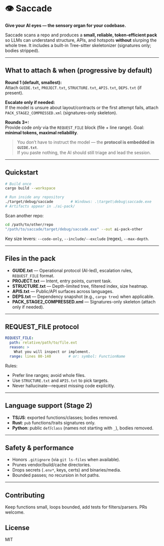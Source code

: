 
# 👁️ Saccade

**Give your AI eyes — the sensory organ for your codebase.**

Saccade scans a repo and produces a **small, reliable, token-efficient pack** so LLMs can understand structure, APIs, and hotspots **without** slurping the whole tree. It includes a built-in Tree-sitter skeletonizer (signatures only; bodies stripped).

---

## What to attach & when (progressive by default)

**Round 1 (default, smallest):**  
Attach `GUIDE.txt`, `PROJECT.txt`, `STRUCTURE.txt`, `APIS.txt`, `DEPS.txt` (if present).

**Escalate only if needed:**  
If the model is unsure about layout/contracts or the first attempt fails, attach `PACK_STAGE2_COMPRESSED.xml` (signatures-only skeleton).

**Rounds 3+:**  
Provide code *only* via the `REQUEST_FILE` block (file + line range). Goal: **minimal tokens, maximal reliability**.

> You don’t have to instruct the model — the **protocol is embedded in `GUIDE.txt`**.  
> If you paste nothing, the AI should still triage and lead the session.

---

## Quickstart

```bash
# Build once
cargo build --workspace

# Run inside any repository
./target/debug/saccade        # Windows: .\target\debug\saccade.exe
# Artifacts appear in ./ai-pack/
````

Scan another repo:

```bash
cd /path/to/other/repo
"/path/to/saccade/target/debug/saccade.exe" --out ai-pack-other
```

Key size levers: `--code-only`, `--include/--exclude` (regex), `--max-depth`.

---

## Files in the pack

* **GUIDE.txt** — Operational protocol (AI-led), escalation rules, `REQUEST_FILE` format.
* **PROJECT.txt** — Intent, entry points, current task.
* **STRUCTURE.txt** — Depth-limited tree, filtered index, size heatmap.
* **APIS.txt** — Public/API surfaces across languages.
* **DEPS.txt** — Dependency snapshot (e.g., `cargo tree`) when applicable.
* **PACK_STAGE2_COMPRESSED.xml** — Signatures-only skeleton (attach only if needed).

---

## REQUEST_FILE protocol

```yaml
REQUEST_FILE:
  path: relative/path/to/file.ext
  reason: >
    What you will inspect or implement.
  range: lines 80-140        # or: symbol: FunctionName
```

Rules:

* Prefer line ranges; avoid whole files.
* Use `STRUCTURE.txt` and `APIS.txt` to pick targets.
* Never hallucinate—request missing code explicitly.

---

## Language support (Stage 2)

* **TS/JS**: exported functions/classes; bodies removed.
* **Rust**: `pub` functions/traits signatures only.
* **Python**: public `def`/`class` (names not starting with `_`), bodies removed.

---

## Safety & performance

* Honors `.gitignore` (via `git ls-files` when available).
* Prunes vendor/build/cache directories.
* Drops secrets (`.env*`, keys, certs) and binaries/media.
* Bounded passes; no recursion in hot paths.

---

## Contributing

Keep functions small, loops bounded, add tests for filters/parsers. PRs welcome.

## License

MIT

```

